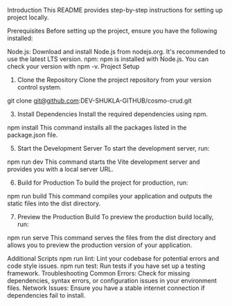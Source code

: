 Introduction
This README provides step-by-step instructions for setting up project locally.

Prerequisites
Before setting up the project, ensure you have the following installed:

Node.js: Download and install Node.js from nodejs.org. It's recommended to use the latest LTS version.
npm: npm is installed with Node.js. You can check your version with npm -v.
Project Setup
1. Clone the Repository
Clone the project repository from your version control system.

git clone git@github.com:DEV-SHUKLA-GITHUB/cosmo-crud.git

3. Install Dependencies
Install the required dependencies using npm.

npm install
This command installs all the packages listed in the package.json file.

5. Start the Development Server
To start the development server, run:

npm run dev
This command starts the Vite development server and provides you with a local server URL.

6. Build for Production
To build the project for production, run:

npm run build
This command compiles your application and outputs the static files into the dist directory.

7. Preview the Production Build
To preview the production build locally, run:

npm run serve
This command serves the files from the dist directory and allows you to preview the production version of your application.

Additional Scripts
npm run lint: Lint your codebase for potential errors and code style issues.
npm run test: Run tests if you have set up a testing framework.
Troubleshooting
Common Errors: Check for missing dependencies, syntax errors, or configuration issues in your environment files.
Network Issues: Ensure you have a stable internet connection if dependencies fail to install.

